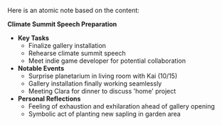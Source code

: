 Here is an atomic note based on the content:

**Climate Summit Speech Preparation**

* **Key Tasks**
	+ Finalize gallery installation
	+ Rehearse climate summit speech
	+ Meet indie game developer for potential collaboration
* **Notable Events**
	+ Surprise planetarium in living room with Kai (10/15)
	+ Gallery installation finally working seamlessly
	+ Meeting Clara for dinner to discuss 'home' project
* **Personal Reflections**
	+ Feeling of exhaustion and exhilaration ahead of gallery opening
	+ Symbolic act of planting new sapling in garden area